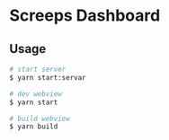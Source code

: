 # Screeps Dashboard

## Usage

```bash
# start server
$ yarn start:servar

# dev webview
$ yarn start

# build webview
$ yarn build
```

